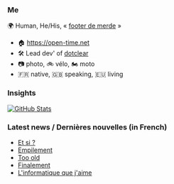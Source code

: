 ### Me

🌍 Human, He/His, « [footer de merde](https://open-time.net/post/2013/07/17/La-veritable-histoire-du-Footer-de-merde-) » 
* 🏠 https://open-time.net 
* 🛠️ Lead dev' of [dotclear](https://git.dotclear.org/dev/dotclear)
* 📷 photo, 🚲 vélo, 🏍️ moto 
* 🇫🇷 native, 🇬🇧 speaking, 🇪🇺 living

### Insights

[![GitHub Stats](https://github-readme-stats-sigma-five.vercel.app/api?username=franck-paul)](https://github.com/franck-paul)

### Latest news / Dernières nouvelles (in French)

<!-- BLOG-POST-LIST:START -->
- [Et si ?](https://open-time.net/post/2024/08/02/Et-si)
- [Empilement](https://open-time.net/post/2024/08/01/Empilement)
- [Too old](https://open-time.net/post/2024/07/31/Too-old)
- [Finalement](https://open-time.net/post/2024/07/30/Finalement)
- [L&#39;informatique que j&#39;aime](https://open-time.net/post/2024/07/29/L-informatique-que-j-aime)
<!-- BLOG-POST-LIST:END -->

